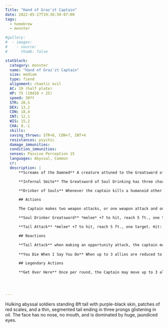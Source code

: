 ```yaml
---
Title: "Hand of Graz'zt Captain"
date: 2022-05-27T19:36:59-07:00
tags:
  - homebrew
  - monster

#gallery:
#  - images:
#    - source: 
#      thumb: false

statblock:
  category: monster
  name: "Hand of Graz'zt Captain"
  size: medium
  type: fiend
  alignment: chaotic evil
  AC: 19 (half plate)
  HP: 75 (10d10 + 25)
  speed: 30ft
  STR: 20,5
  DEX: 13,2
  CON: 18,4
  INT: 12,1
  WIS: 15,2
  CHA: 8,-1
  skills: 
  saving_throws: STR+8, CON+7, INT+4
  resistances: psychic
  damage_immunities:
  condition_immunities: 
  senses: Passive Perception 15
  languages: Abyssal, Common
  cr:
  description: |
      **Screams of the Damned** A creature attuned to the Greatsword of Soul Drinking will have their maximum hit points reduced by 1 every hour until they unattune or the weapon is destroyed. If the creature's maximum HP is reduced to zero, its soul is absorbed into the sword.

      **Infernal Smite** The Greatsword of Soul Drinking has three charges. When the captain hits a target with an attack using this weapon, before the damage roll the captain may expend 1 charge to deal 10 points of fire damage to the target in addition to the weapon's normal damage.

      **Drinker of Souls** Whenever the captain kills a humanoid other than a construct or undead with this magical sword, the humanoid's soul is absorbed into it and the captain gains 10 temporary hit points. A humanoid whose soul resides within the sword cannot be resurrected by any means except by a Wish spell. Souls can only be released by melting down the sword blade in fire such as a forge, volcano, etc. Souls within the sword cannot communicate, but an Identify spell targeting the sword will reveal the names of every Soul currently trapped within.

      ## Actions

      The Captain makes two weapon attacks, or one weapon attack and one tail attack.

      **Soul Drinker Greatsword** *melee* +7 to hit, reach 5 ft., one target. Hit: 2d6 (5) slashing damage.

      **Tail Attack** *melee* +7 to hit, reach 5 ft., one target. Hit: 3d8 (13) piercing damage. On a hit the target must succeed on a DC 16 CON save or take 1d8 poison damage and be incapacitated until the end of its next turn.

      ## Reactions

      **Tail Attack** when making an opportunity attack, the captain may use its tail attack instead of a weapon attack.
    
      **You Die When I Say You Do** When up to 3 allies are reduced to 0 HP, the Captain may use its reaction to force them to remain conscious with 1 HP instead. 

      ## Legendary Actions

      **Get Over Here** Once per round, the Captain may move up to 3 allies 15ft closer to him in a straight line.




---
```


Hulking abyssal soldiers standing 8ft tall with purple-black skin, patches of red scales, and a thin, segmented tail ending in three prongs glistening in oil. The face has no nose, no mouth, and is dominated by huge, jaundiced eyes.

